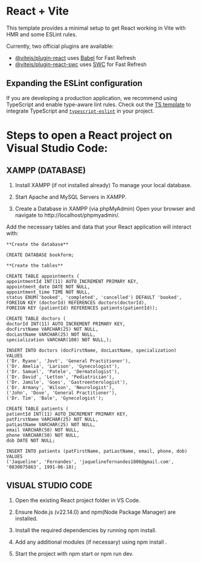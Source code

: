 # React + Vite

This template provides a minimal setup to get React working in Vite with HMR and some ESLint rules.

Currently, two official plugins are available:

- [@vitejs/plugin-react](https://github.com/vitejs/vite-plugin-react/blob/main/packages/plugin-react/README.md) uses [Babel](https://babeljs.io/) for Fast Refresh
- [@vitejs/plugin-react-swc](https://github.com/vitejs/vite-plugin-react-swc) uses [SWC](https://swc.rs/) for Fast Refresh

## Expanding the ESLint configuration

If you are developing a production application, we recommend using TypeScript and enable type-aware lint rules. Check out the [TS template](https://github.com/vitejs/vite/tree/main/packages/create-vite/template-react-ts) to integrate TypeScript and [`typescript-eslint`](https://typescript-eslint.io) in your project.


# Steps to open a React project on Visual Studio Code:

## XAMPP (DATABASE)

1. Install XAMPP (if not installed already) To manage your local database.

2. Start Apache and MySQL Servers in XAMPP.

3. Create a Database in XAMPP (via phpMyAdmin)
Open your browser and navigate to http://localhost/phpmyadmin/.

Add the necessary tables and data that your React application will interact with:

    **Create the database**
    
    CREATE DATABASE bookform;
    
    **Create the tables**
    
    CREATE TABLE appointments (
    appointmentId INT(11) AUTO_INCREMENT PRIMARY KEY,
    appointment_date DATE NOT NULL,
    appointment_time TIME NOT NULL,
    status ENUM('booked', 'completed', 'cancelled') DEFAULT 'booked',
    FOREIGN KEY (doctorId) REFERENCES doctors(doctorId),
    FOREIGN KEY (patientId) REFERENCES patients(patientId));
    
    CREATE TABLE doctors (
    doctorId INT(11) AUTO_INCREMENT PRIMARY KEY,
    docFirstName VARCHAR(25) NOT NULL,
    docLastName VARCHAR(25) NOT NULL,
    specialization VARCHAR(100) NOT NULL,);
    
    INSERT INTO doctors (docFirstName, docLastName, specialization) 
    VALUES
    ('Dr. Ryano', 'Jovt', 'General Practitioner'),
    ('Dr. Amelia', 'Larison', 'Gynecologist'),
    ('Dr. Samuel', 'Patele', 'Dermatologist'),
    ('Dr. David', 'Letton', 'Pediatrician'),
    ('Dr. Jamile', 'Goes', 'Gastroenterologist'),
    ('Dr. Armany', 'Wilson', 'Neurologist'),
    ('John', 'Dove', 'General Practitioner'),
    ('Dr. Tim', 'Bale', 'Gynecologist');
    
    CREATE TABLE patients (
    patientId INT(11) AUTO_INCREMENT PRIMARY KEY,
    patFirstName VARCHAR(25) NOT NULL,
    patLastName VARCHAR(25) NOT NULL,
    email VARCHAR(50) NOT NULL,
    phone VARCHAR(50) NOT NULL,
    dob DATE NOT NULL;
    
    INSERT INTO patients (patFirstName, patLastName, email, phone, dob) 
    VALUES
    ('Jaqueline', 'Fernandes', 'jaquelinefernandes1806@gmail.com', '0830075863', 1991-06-18);
  

## VISUAL STUDIO CODE

1. Open the existing React project folder in VS Code.

2. Ensure Node.js (v22.14.0) and npm(Node Package Manager) are installed.

3. Install the required dependencies by running npm install.

4. Add any additional modules (if necessary) using npm install <module-name>.

5. Start the project with npm start or npm run dev.
